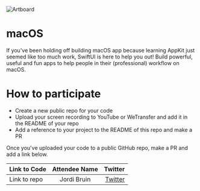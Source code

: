![Artboard](https://www.swiftuiseries.com/images/events/banner-macOS.png)

# macOS

If you've been holding off building macOS app because learning AppKit just seemed like too much work, SwiftUI is here to help you out! Build powerful, useful and fun apps to help people in their (professional) workflow on macOS.

# How to participate

- Create a new public repo for your code
- Upload your screen recording to YouTube or WeTransfer and add it in the README of your repo
- Add a reference to your project to the README of this repo and make a PR

Once you've uploaded your code to a public GitHub repo, make a PR and add a link below.

| Link to Code  | Attendee Name    | Twitter                                   |
| ------------- |:----------------:| ------------------------------------------------:|
| Link to repo  | Jordi Bruin     | [Twitter](https://www.twitter.com/jordibruin)    |


